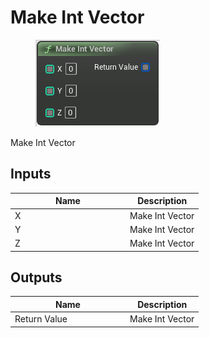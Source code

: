 # Make Int Vector

<div align="left" data-full-width="false">

<figure><img src="../../../../.gitbook/assets/Make_Int_Vector.png" alt=""><figcaption></figcaption></figure>

</div>

Make Int Vector

## Inputs

<table><thead><tr><th width="170">Name</th><th>Description</th></tr></thead><tbody><tr><td>X</td><td>Make Int Vector</td></tr><tr><td>Y</td><td>Make Int Vector</td></tr><tr><td>Z</td><td>Make Int Vector</td></tr></tbody></table>

## Outputs

<table><thead><tr><th width="170">Name</th><th>Description</th></tr></thead><tbody><tr><td>Return Value</td><td>Make Int Vector</td></tr></tbody></table>
